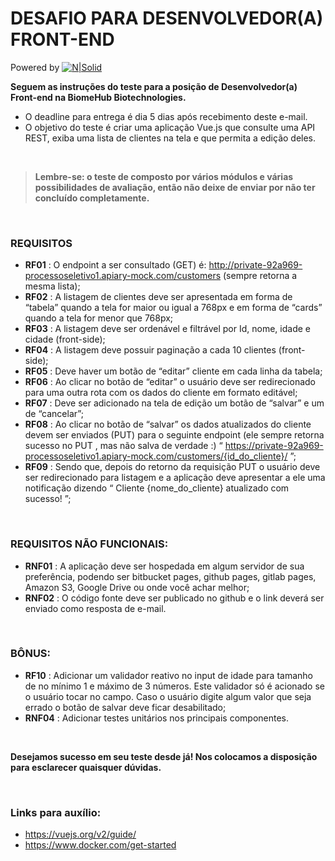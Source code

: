 # DESAFIO PARA DESENVOLVEDOR(A) FRONT-END

Powered by
[![N|Solid](https://static.wixstatic.com/media/ef1fe4_150ad6ed3f6f4c21883b3d68db773c9c~mv2.png/v1/fill/w_181,h_69,al_c,q_85,usm_0.66_1.00_0.01/biome-hub-1_cor.webp)](https://www.biome-hub.com/)

**Seguem as instruções do teste para a posição de Desenvolvedor(a) Front-end na BiomeHub Biotechnologies.**

- O deadline para entrega é dia 5 dias após recebimento deste e-mail.
- O objetivo do teste é criar uma aplicação Vue.js que consulte uma API REST, exiba uma lista de clientes na tela e que permita a edição deles.
<p>&nbsp;</p>

> **Lembre-se: o teste de composto por vários módulos e várias possibilidades de avaliação, então não deixe de enviar por não ter concluído completamente.**
<p>&nbsp;</p>

### REQUISITOS

- **RF01** : O endpoint a ser consultado (GET) é: http://private-92a969-processoseletivo1.apiary-mock.com/customers (sempre retorna a mesma lista);
- **RF02** : A listagem de clientes deve ser apresentada em forma de “tabela” quando a tela for maior ou igual a 768px e em forma de “cards” quando a tela for menor que 768px;
- **RF03** : A listagem deve ser ordenável e filtrável por Id, nome, idade e cidade (front-side);
- **RF04** : A listagem deve possuir paginação a cada 10 clientes (front-side);
- **RF05** : Deve haver um botão de “editar” cliente em cada linha da tabela;
- **RF06** : Ao clicar no botão de “editar” o usuário deve ser redirecionado para uma outra rota com os dados do cliente em formato editável;
- **RF07** : Deve ser adicionado na tela de edição um botão de “salvar” e um de “cancelar”;
- **RF08** : Ao clicar no botão de “salvar” os dados atualizados do cliente devem ser enviados (PUT) para o seguinte endpoint (ele sempre retorna sucesso no PUT , mas não salva de verdade :)
“ https://private-92a969-processoseletivo1.apiary-mock.com/customers/{id_do_cliente}/ ”;
- **RF09** : Sendo que, depois do retorno da requisição PUT o usuário deve ser redirecionado para listagem e a aplicação deve apresentar a ele uma notificação dizendo “ Cliente {nome_do_cliente} atualizado com sucesso! ”;
<p>&nbsp;</p>

### REQUISITOS NÃO FUNCIONAIS:

- **RNF01** : A aplicação deve ser hospedada em algum servidor de sua preferência, podendo ser bitbucket pages, github pages, gitlab pages, Amazon S3, Google Drive ou onde você achar melhor;
- **RNF02** : O código fonte deve ser publicado no github e o link deverá ser enviado como resposta de e-mail.
<p>&nbsp;</p>

### BÔNUS:

- **RF10** : Adicionar um validador reativo no input de idade para tamanho de no mínimo 1 e máximo de 3 números. Este validador só é acionado se o usuário tocar no campo. Caso o usuário digite algum valor que seja errado o botão de salvar deve ficar desabilitado;
- **RNF04** : Adicionar testes unitários nos principais componentes.
<p>&nbsp;</p>

**Desejamos sucesso em seu teste desde já! Nos colocamos a disposição para esclarecer quaisquer dúvidas.**
<p>&nbsp;</p>

### Links para auxílio:

- https://vuejs.org/v2/guide/
- https://www.docker.com/get-started
